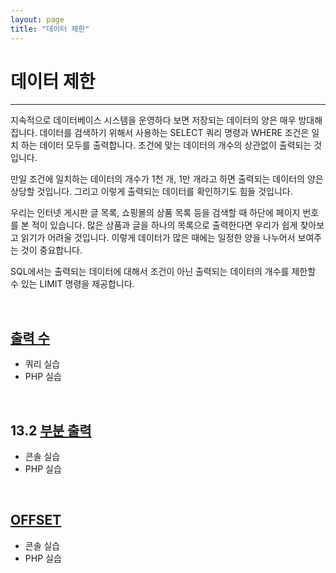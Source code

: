 ```yaml
---
layout: page
title: "데이터 제한"
--- 
```


# 데이터 제한
---
지속적으로 데이터베이스 시스템을 운영하다 보면 저장되는 데이터의 양은 매우 방대해 집니다. 
데이터를 검색하기 위해서 사용하는 SELECT 쿼리 명령과 WHERE 조건은 일치 하는 데이터 모두를 출력합니다. 
조건에 맞는 데이터의 개수의 상관없이 출력되는 것입니다.   

만일 조건에 일치하는 데이터의 개수가 1천 개, 1만 개라고 하면 출력되는 데이터의 양은 상당할 것입니다. 
그리고 이렇게 출력되는 데이터를 확인하기도 힘들 것입니다.    

우리는 인터넷 게시판 글 목록, 쇼핑몰의 상품 목록 등을 검색할 때 하단에 페이지 번호를 본 적이 있습니다. 
많은 상품과 글을 하나의 목록으로 출력한다면 우리가 쉽게 찾아보고 읽기가 어려울 것입니다. 
이렇게 데이터가 많은 때에는 일정한 양을 나누어서 보여주는 것이 중요합니다.  

SQL에서는 출력되는 데이터에 대해서 조건이 아닌 출력되는 데이터의 개수를 제한할 수 있는 LIMIT 명령을 제공합니다.  

<br>

## [출력 수](13.1)
* 쿼리 실습
* PHP 실습  

<br>

## 13.2 [부분 출력](13.2)
* 콘솔 실습 
* PHP 실습

<br>

## [OFFSET](offset)
* 콘솔 실습
* PHP 실습